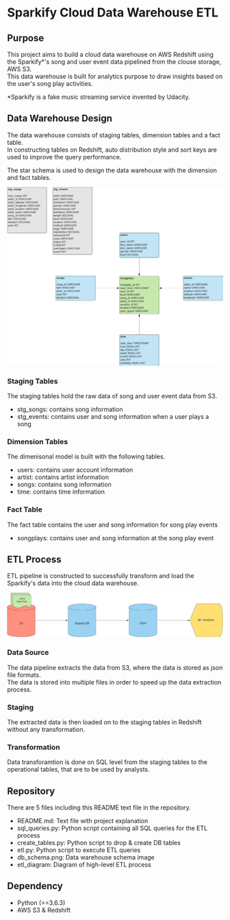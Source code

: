 # Sparkify Cloud Data Warehouse ETL

## Purpose 
This project aims to build a cloud data warehouse on AWS Redshift using the Sparkify\*'s song and user event data pipelined from the clouse storage, AWS S3. <br>
This data warehouse is built for analytics purpose to draw insights based on the user's song play activities.

\*Sparkify is a fake music streaming service invented by Udacity.


## Data Warehouse Design 
The data warehouse consists of staging tables, dimension tables and a fact table. <br>
In constructing tables on Redshift, auto distribution style and sort keys are used to improve the query performance. 

The star schema is used to design the data warehouse with the dimension and fact tables.

![DB_Schema](db_schema.png)

### Staging Tables
The staging tables hold the raw data of song and user event data from S3. 

- stg_songs: contains song information
- stg_events: contains user and song information when a user plays a song

### Dimension Tables
The dimenisonal model is built with the following tables.

- users: contains user account information
- artist: contains artist information
- songs: contains song information
- time: contains time information

### Fact Table
The fact table contains the user and song information for song play events

- songplays: contains user and song information at the song play event


## ETL Process
ETL pipeline is constructed to successfully transform and load the Sparkify's data into the cloud data warehouse. 

![ETL_Diagram](etl_diagram.png)

### Data Source
The data pipeline extracts the data from S3, where the data is stored as json file formats. <br>
The data is stored into multiple files in order to speed up the data extraction process. 

### Staging
The extracted data is then loaded on to the staging tables in Redshift without any transformation.

### Transformation
Data transforamtion is done on SQL level from the staging tables to the operational tables, that are
to be used by analysts. 


## Repository
There are 5 files including this README text file in the repository.
- README.md: Text file with project explanation
- sql_queries.py: Python script containing all SQL queries for the ETL process
- create_tables.py: Python script to drop & create DB tables
- etl.py: Python script to execute ETL queries
- db_schema.png: Data warehouse schema image
- etl_diagram: Diagram of high-level ETL process 

## Dependency
- Python (==3.6.3)
- AWS S3 & Redshift
